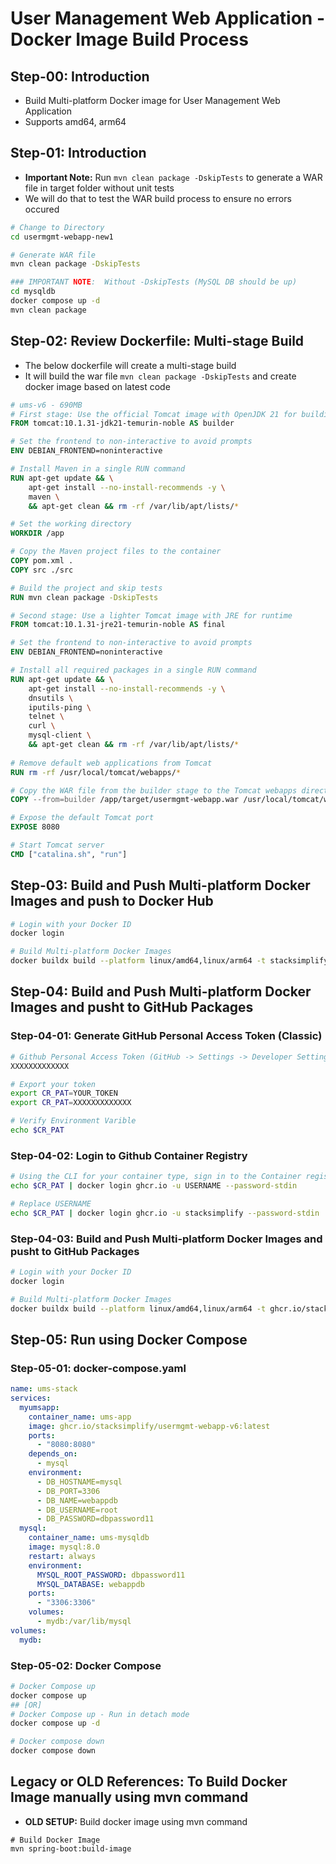 # User Management Web Application - Docker Image Build Process

## Step-00: Introduction
- Build Multi-platform Docker image for User Management Web Application
- Supports amd64, arm64

## Step-01: Introduction
- **Important Note:** Run `mvn clean package -DskipTests` to generate a WAR file in target folder without unit tests
- We will do that to test the WAR build process to ensure no errors occured
```bash
# Change to Directory 
cd usermgmt-webapp-new1

# Generate WAR file
mvn clean package -DskipTests

### IMPORTANT NOTE:  Without -DskipTests (MySQL DB should be up)
cd mysqldb
docker compose up -d
mvn clean package 
```
## Step-02: Review Dockerfile: Multi-stage Build
- The below dockerfile will create a multi-stage build
- It will build the war file `mvn clean package -DskipTests` and create docker image based on latest code
```Dockerfile
# ums-v6 - 690MB
# First stage: Use the official Tomcat image with OpenJDK 21 for building the project
FROM tomcat:10.1.31-jdk21-temurin-noble AS builder

# Set the frontend to non-interactive to avoid prompts
ENV DEBIAN_FRONTEND=noninteractive

# Install Maven in a single RUN command
RUN apt-get update && \
    apt-get install --no-install-recommends -y \
    maven \
    && apt-get clean && rm -rf /var/lib/apt/lists/*

# Set the working directory
WORKDIR /app

# Copy the Maven project files to the container
COPY pom.xml .
COPY src ./src

# Build the project and skip tests
RUN mvn clean package -DskipTests	

# Second stage: Use a lighter Tomcat image with JRE for runtime
FROM tomcat:10.1.31-jre21-temurin-noble AS final

# Set the frontend to non-interactive to avoid prompts
ENV DEBIAN_FRONTEND=noninteractive

# Install all required packages in a single RUN command
RUN apt-get update && \
    apt-get install --no-install-recommends -y \
    dnsutils \
    iputils-ping \
    telnet \
    curl \
    mysql-client \
    && apt-get clean && rm -rf /var/lib/apt/lists/*	
	
# Remove default web applications from Tomcat
RUN rm -rf /usr/local/tomcat/webapps/*

# Copy the WAR file from the builder stage to the Tomcat webapps directory
COPY --from=builder /app/target/usermgmt-webapp.war /usr/local/tomcat/webapps/ROOT.war

# Expose the default Tomcat port
EXPOSE 8080

# Start Tomcat server
CMD ["catalina.sh", "run"]
```

## Step-03: Build and Push Multi-platform Docker Images and push to Docker Hub
```bash
# Login with your Docker ID
docker login

# Build Multi-platform Docker Images
docker buildx build --platform linux/amd64,linux/arm64 -t stacksimplify/usermgmt-webapp-v6:latest --push .
```
## Step-04: Build and Push Multi-platform Docker Images and pusht to GitHub Packages
### Step-04-01: Generate GitHub Personal Access Token (Classic)
```bash
# Github Personal Access Token (GitHub -> Settings -> Developer Settings -> Personal Access Tokens -> Tokens{CLASSIC})
XXXXXXXXXXXXX

# Export your token
export CR_PAT=YOUR_TOKEN
export CR_PAT=XXXXXXXXXXXXX

# Verify Environment Varible
echo $CR_PAT 
```
### Step-04-02: Login to Github Container Registry
```bash
# Using the CLI for your container type, sign in to the Container registry service at ghcr.io.
echo $CR_PAT | docker login ghcr.io -u USERNAME --password-stdin

# Replace USERNAME
echo $CR_PAT | docker login ghcr.io -u stacksimplify --password-stdin
```

### Step-04-03: Build and Push Multi-platform Docker Images and pusht to GitHub Packages
```bash
# Login with your Docker ID
docker login

# Build Multi-platform Docker Images
docker buildx build --platform linux/amd64,linux/arm64 -t ghcr.io/stacksimplify/usermgmt-webapp-v6:latest --push .
```

## Step-05: Run using Docker Compose
### Step-05-01: docker-compose.yaml
```yaml
name: ums-stack
services:
  myumsapp:
    container_name: ums-app
    image: ghcr.io/stacksimplify/usermgmt-webapp-v6:latest
    ports:
      - "8080:8080"        
    depends_on:
      - mysql
    environment:
      - DB_HOSTNAME=mysql
      - DB_PORT=3306
      - DB_NAME=webappdb
      - DB_USERNAME=root
      - DB_PASSWORD=dbpassword11
  mysql:
    container_name: ums-mysqldb
    image: mysql:8.0
    restart: always
    environment:
      MYSQL_ROOT_PASSWORD: dbpassword11
      MYSQL_DATABASE: webappdb
    ports:
      - "3306:3306"
    volumes:
      - mydb:/var/lib/mysql
volumes:
  mydb:
```
### Step-05-02: Docker Compose
```bash
# Docker Compose up 
docker compose up
## [OR]
# Docker Compose up - Run in detach mode
docker compose up -d  

# Docker compose down
docker compose down
```






## Legacy or OLD References: To Build Docker Image manually using mvn command
- **OLD SETUP:**  Build docker image using mvn command
```t
# Build Docker Image
mvn spring-boot:build-image
```
